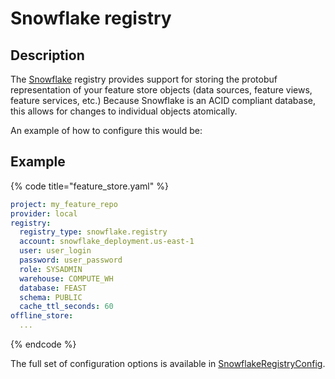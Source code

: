 # Snowflake registry

## Description

The [Snowflake](https://trial.snowflake.com) registry provides support for storing the protobuf representation of your feature store objects (data sources, feature views, feature services, etc.) Because Snowflake is an ACID compliant database, this allows for changes to individual objects atomically.

An example of how to configure this would be:

## Example

{% code title="feature_store.yaml" %}
```yaml
project: my_feature_repo
provider: local
registry:
  registry_type: snowflake.registry
  account: snowflake_deployment.us-east-1
  user: user_login
  password: user_password
  role: SYSADMIN
  warehouse: COMPUTE_WH
  database: FEAST
  schema: PUBLIC
  cache_ttl_seconds: 60
offline_store:
  ...
```
{% endcode %}

The full set of configuration options is available in [SnowflakeRegistryConfig](https://rtd.feast.dev/en/latest/#feast.infra.registry.snowflake.SnowflakeRegistryConfig).
